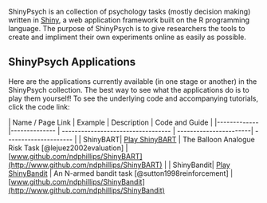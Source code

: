 
ShinyPsych is an collection of psychology tasks (mostly decision making) written in [Shiny](http://shiny.rstudio.com), a web application framework built on the R programming language. The purpose of ShinyPsych is to give researchers the tools to create and impliment their own experiments online as easily as possible.


## ShinyPsych Applications

Here are the applications currently available (in one stage or another) in the ShinyPsych collection. The best way to see what the applications do is to play them yourself! To see the underlying code and accompanying tutorials, click the code link:


| Name / Page Link | Example | Description |  Code and Guide | 
|-------------|-------------- | ---------------------------------- | -----------------------| --------------------- | 
| ShinyBART| [Play ShinyBART](https://econpsychbasel.shinyapps.io/ShinyBART/) |  The Balloon Analogue Risk Task [@lejuez2002evaluation]  | [www.github.com/ndphillips/ShinyBART](http://www.github.com/ndphillips/ShinyBART) |
| ShinyBandit| [Play ShinyBandit](https://econpsychbasel.shinyapps.io/ShinyBandit/) | An N-armed bandit task [@sutton1998reinforcement] | [www.github.com/ndphillips/ShinyBandit](http://www.github.com/ndphillips/ShinyBandit)
